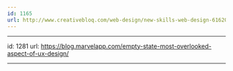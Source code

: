 ```yaml
---
id: 1165
url: http://www.creativebloq.com/web-design/new-skills-web-design-61620642
---
```


---
id: 1281
url: https://blog.marvelapp.com/empty-state-most-overlooked-aspect-of-ux-design/

---
